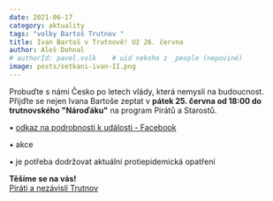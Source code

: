```yaml
---
date: 2021-06-17
category: aktuality
tags: "volby Bartoš Trutnov "
title: Ivan Bartoš v Trutnově! Už 26. června
author: Aleš Dohnal
# authorId: pavel.volk    # uid nekoho z _people (nepoviné)
image: posts/setkani-ivan-II.png
---
```


Probuďte s námi Česko po letech vlády, která nemyslí na budoucnost.   
Přijďte se nejen Ivana Bartoše zeptat v **pátek 25. června od 18:00 do trutnovského "Nároďáku"** na program Pirátů a Starostů.

▪️ [odkaz na podrobnosti k události - Facebook](http://bit.ly/Ivan_Bartos_v_Trutnove)

▪️ akce 

▪️ je potřeba dodržovat aktuální protiepidemická opatření
 
**Těšíme se na vás!**   
[Piráti a nezávislí Trutnov](https://www.piratitrutnov.cz)

 
